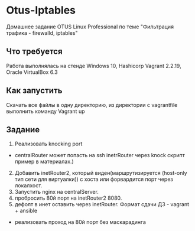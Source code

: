 # Otus-Iptables
Домашнее задание OTUS Linux Professional по теме "Фильтрация трафика - firewalld, iptables"

## Что требуется
Работа выполнялась на стенде Windows 10, Hashicorp Vagrant 2.2.19, Oracle VirtualBox 6.3

## Как запустить
Скачать все файлы в одну директорию, из директории с vagrantfile выполнить команду Vagrant up

## Задание
1. Реализовать knocking port
* centralRouter может попасть на ssh inetrRouter через knock скрипт пример в материалах.)
2. Добавить inetRouter2, который виден(маршрутизируется (host-only тип сети для виртуалки)) с хоста или форвардится порт через локалхост.
3. Запустить nginx на centralServer.
4. пробросить 80й порт на inetRouter2 8080.
5. дефолт в инет оставить через inetRouter. Формат сдачи ДЗ - vagrant + ansible
* реализовать проход на 80й порт без маскарадинга
